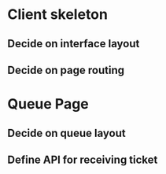 # Client skeleton

## Decide on interface layout

## Decide on page routing

# Queue Page

## Decide on queue layout

## Define API for receiving ticket

